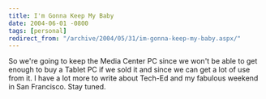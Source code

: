 ```yaml
---
title: I'm Gonna Keep My Baby
date: 2004-06-01 -0800
tags: [personal]
redirect_from: "/archive/2004/05/31/im-gonna-keep-my-baby.aspx/"
---
```


So we're going to keep the Media Center PC since we won't be able to get
enough to buy a Tablet PC if we sold it and since we can get a lot of
use from it. I have a lot more to write about Tech-Ed and my fabulous
weekend in San Francisco. Stay tuned.

